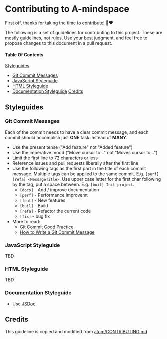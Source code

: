 # Contributing to A-mindspace

First off, thanks for taking the time to contribute! :clap::heart:

The following is a set of guidelines for contributing to this project. These are mostly guidelines, not rules. Use your best judgment, and feel free to propose changes to this document in a pull request.

#### Table Of Contents

[Styleguides](#styleguides)
  * [Git Commit Messages](#git-commit-messages)
  * [JavaScript Styleguide](#javascript-styleguide)
  * [HTML Styleguide](#html-styleguide)
  * [Documentation Styleguide](#documentation-styleguide)
[Credits](#credits)

## Styleguides

### Git Commit Messages

Each of the commit needs to have a clear commit message, and each commit should accomplish just **ONE** task instead of **MANY**.

* Use the present tense ("Add feature" not "Added feature")
* Use the imperative mood ("Move cursor to..." not "Moves cursor to...")
* Limit the first line to 72 characters or less
* Reference issues and pull requests liberally after the first line
* Use the following tags as the first part in the title of each commit message. Multiple tags can be applied to the same commit. E.g. `[perf][refa] <MessageTitle>`. Use upper case letter for the first char following by the tag, put a space between. E.g. `[buil] Init project`.
  * `[docs]` - Add / improve documentation
  * `[perf]` - Performance improvemt
  * `[feat]` - New features
  * `[buil]` - Build
  * `[refa]` - Refactor the current code
  * `[fix]` - bug fix
* More to read:
  * [Git Commit Good Practice](https://wiki.openstack.org/wiki/GitCommitMessages#Information_in_commit_messages)
  * [How to Write a Git Commit Message](https://chris.beams.io/posts/git-commit/)

### JavaScript Styleguide

TBD

### HTML Styleguide

TBD

### Documentation Styleguide

* Use [JSDoc](https://jsdoc.app/).

## Credits

This guideline is copied and modified from [atom/CONTRIBUTING.md](https://github.com/atom/atom/blob/master/CONTRIBUTING.md)